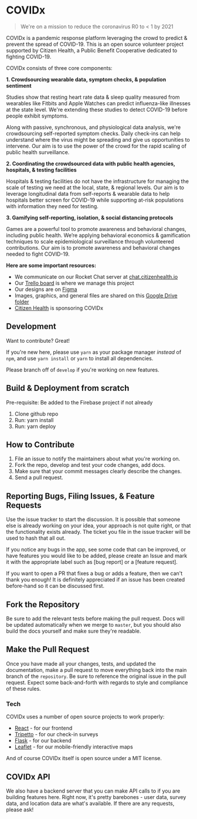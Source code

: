 # COVIDx

> We're on a mission to reduce the coronavirus R0 to < 1 by 2021

COVIDx is a pandemic response platform leveraging the crowd to predict & prevent the spread of COVID-19. This is an open source volunteer project supported by Citizen Health, a Public Benefit Cooperative dedicated to fighting COVID-19.

COVIDx consists of three core components:

**1. Crowdsourcing wearable data, symptom checks, & population sentiment**

Studies show that resting heart rate data & sleep quality measured from wearables like Fitbits and Apple Watches can predict influenza-like illnesses at the state level. We're extending these studies to detect COVID-19 before people exhibit symptoms.

Along with passive, synchronous, and physiological data analysis, we're crowdsourcing self-reported symptom checks. Daily check-ins can help understand where the virus might be spreading and give us opportunities to intervene. Our aim is to use the power of the crowd for the rapid scaling of public health surveillance.

**2. Coordinating the crowdsourced data with public health agencies, hospitals, & testing facilities**

Hospitals & testing facilities do not have the infrastructure for managing the scale of testing we need at the local, state, & regional levels. Our aim is to leverage longitudinal data from self-reports & wearable data to help hospitals better screen for COVID-19 while supporting at-risk populations with information they need for testing.


**3. Gamifying self-reporting, isolation, & social distancing protocols**

Games are a powerful tool to promote awareness and behavioral changes, including public health. We’re applying behavioral economics & gamification techniques to scale epidemiological surveillance through volunteered contributions. Our aim is to promote awareness and behavioral changes needed to fight COVID-19.

**Here are some important resources:**

- We communicate on our Rocket Chat server at [chat.citizenhealth.io](https://chat.citizenhealth.io)
- Our [Trello board](https://trello.com/b/iaHAdHFK/covidx) is where we manage this project
- Our designs are on [Figma](https://www.figma.com/file/ttoCvYKt8seGWl5dYi3ERL/COVIDx-Screens?node-id=7%3A0)
- Images, graphics, and general files are shared on this [Google Drive folder](https://drive.google.com/drive/folders/1wqfooBvQyUleZ8OpVvuLxhKGmUdikQWz?usp=sharing)
- [Citizen Health](https://citizenhealth.io) is sponsoring COVIDx  


## Development
Want to contribute? Great!

If you're new here, please use `yarn` as your package manager *instead* of `npm`, and use `yarn install` or `yarn` to install all dependencies.

Please branch off of `develop` if you're working on new features.

## Build & Deployment from scratch
Pre-requisite: Be added to the Firebase project if not already

1. Clone github repo
2. Run: yarn install
3. Run: yarn deploy

## How to Contribute

1. File an issue to notify the maintainers about what you're working on.
2. Fork the repo, develop and test your code changes, add docs.
3. Make sure that your commit messages clearly describe the changes.
4. Send a pull request.

## Reporting Bugs, Filing Issues, & Feature Requests

Use the issue tracker to start the discussion. It is possible that someone
else is already working on your idea, your approach is not quite right, or that
the functionality exists already. The ticket you file in the issue tracker will
be used to hash that all out.

If you notice any bugs in the app, see some code that can be improved, or have
features you would like to be added, please create an Issue and mark it with
the appropriate label such as [bug report] or a [feature request].

If you want to open a PR that fixes a bug or adds a feature, then we can't thank
you enough! It is definitely appreciated if an issue has been created
before-hand so it can be discussed first.

## Fork the Repository

Be sure to add the relevant tests before making the pull request. Docs will be
updated automatically when we merge to `master`, but you should also build
the docs yourself and make sure they're readable.

## Make the Pull Request

Once you have made all your changes, tests, and updated the documentation,
make a pull request to move everything back into the main branch of the
`repository`. Be sure to reference the original issue in the pull request.
Expect some back-and-forth with regards to style and compliance of these
rules.

### Tech

COVIDx uses a number of open source projects to work properly:

* [React](https://reactjs.org/) - for our frontend
* [Tripetto](https://tripetto.com/) - for our check-in surveys
* [Flask](https://flask.palletsprojects.com/) - for our backend
* [Leaflet](https://leafletjs.com/) - for our mobile-friendly interactive maps

And of course COVIDx itself is open source under a MIT license.

## COVIDx API
We also have a backend server that you can make API calls to if you are building
features here. Right now, it's pretty barebones - user data, survey data, and
location data are what's available. If there are any requests, please ask!
